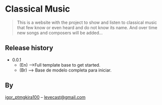 # Classical Music
>This is a website with the project to show and listen to classical music that few know or even heard and do not know its name. And over time new songs and composers will be added...

## Release history


* 0.0.1
    * (En) -->Full template base to get started.
    * (Br) --> Base de modelo completa para iniciar.

## By

[igor_ptmgkira100](https://www.instagram.com/igor_ptmgkira100/) – levecast@gmail.com


